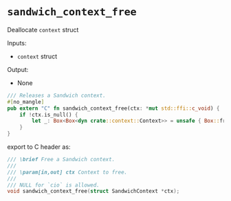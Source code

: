 # `sandwich_context_free`

Deallocate `context` struct

Inputs:

- `context` struct

Output:

- None


```rust
/// Releases a Sandwich context.
#[no_mangle]
pub extern "C" fn sandwich_context_free(ctx: *mut std::ffi::c_void) {
    if !ctx.is_null() {
        let _: Box<Box<dyn crate::context::Context>> = unsafe { Box::from_raw(ctx as *mut _) };
    }
}

```

export to C header as:

```c
/// \brief Free a Sandwich context.
///
/// \param[in,out] ctx Context to free.
///
/// NULL for `cio` is allowed.
void sandwich_context_free(struct SandwichContext *ctx);

```
